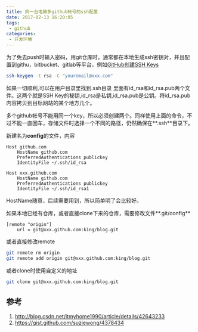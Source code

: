 ```yaml
---
title: 同一台电脑多github帐号的ssh配置
date: 2017-02-13 16:20:05
tags:
 - github
categories:
 - 开发环境
---
```


为了免去push时输入密码，用git仓库时，通常都在本地生成ssh密钥对，并且配置到githu，bitbucket、gitlab等平台，例如[GitHub创建SSH Keys](http://blog.csdn.net/itmyhome1990/article/details/39668349)

``` bash
ssh-keygen -t rsa -C "youremail@xxx.com"
```

如果一切顺利,可以在用户目录里找到.ssh目录 里面有id_rsa和id_rsa.pub两个文件。这两个就是SSH Key的秘钥,id_rsa是私钥,id_rsa.pub是公钥。将id_rsa.pub内容拷贝到目标网站的某个地方几个。

多个github帐号不能用同一个key，所以必须创建两个。同样使用上面的命令，不过不能一直回车，存储文件时选择一个不同的路径，仍然确保在**.ssh**目录下。

新建名为**config**的文件，内容
```
Host github.com
    HostName github.com
    PreferredAuthentications publickey
    IdentityFile ~/.ssh/id_rsa

Host xxx.github.com
    HostName github.com
    PreferredAuthentications publickey
    IdentityFile ~/.ssh/id_rsa1
```

HostName随意，后续需要用到，所以简单明了会比较好。

如果本地已经有仓库，或者直接clone下来的仓库，需要修改文件**.git/config**
```
[remote "origin"]
    url = git@xxx.github.com:king/blog.git
```

或者直接修改remote
``` bash
git remote rm origin
git remote add origin git@xxx.github.com:king/blog.git
```

或者clone时使用自定义的地址
``` bash
git clone git@xxx.github.com:king/blog.git
```

## 参考
1. <http://blog.csdn.net/itmyhome1990/article/details/42643233>
2. <https://gist.github.com/suziewong/4378434>
